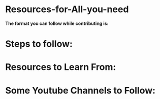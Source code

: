 # Resources-for-All-you-need

**The format you can follow while contributing is:**

# Steps to follow: 


# Resources to Learn From:


# Some Youtube Channels to Follow:
